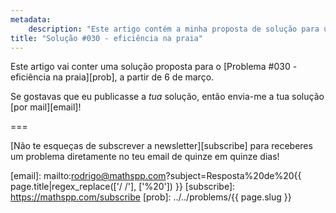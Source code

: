```yaml
---
metadata:
    description: "Este artigo contém a minha proposta de solução para um dos problemas deste blogue."
title: "Solução #030 - eficiência na praia"
---
```


Este artigo vai conter uma solução proposta
para o [Problema #030 - eficiência na praia][prob],
a partir de 6 de março.

Se gostavas que eu publicasse a *tua* solução, então
envia-me a tua solução [por mail][email]!
<!--Este artigo contém a minha solução proposta
para o [Problema #030 - eficiência na praia][prob].
Por favor, não leias esta solução se ainda não tentaste
resolver [o problema][prob] a sério.-->

===

<!--### Solução



Se tens alguma questão sobre a minha solução, se encontraste algum erro (woops!) ou se gostavas de partilhar a *tua* solução, deixa um comentário em baixo.
Caso contrário podes só deixar um “upvote”!-->

[Não te esqueças de subscrever a newsletter][subscribe] para receberes
um problema diretamente no teu email de quinze em quinze dias!

[email]: mailto:rodrigo@mathspp.com?subject=Resposta%20de%20{{ page.title|regex_replace(['/ /'], ['%20']) }}
[subscribe]: https://mathspp.com/subscribe
[prob]: ../../problems/{{ page.slug }}
